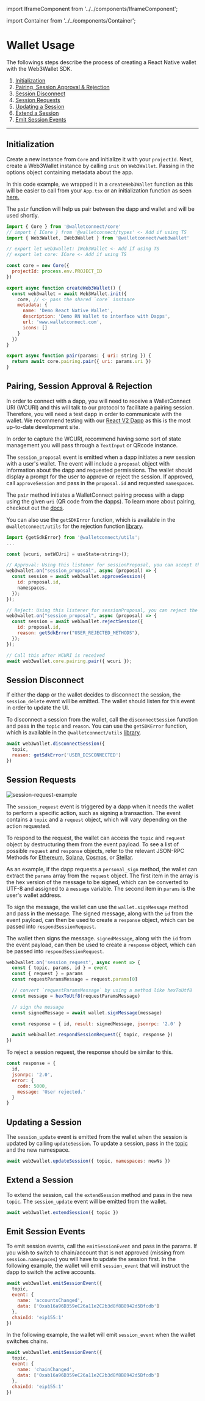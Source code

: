 import IframeComponent from '../../components/IframeComponent';

import Container from '../../components/Container';

# Wallet Usage

The followings steps describe the process of creating a React Native wallet with the Web3Wallet SDK.

1. [Initialization](#initialization)
2. [Pairing, Session Approval & Rejection](#pairing-session-approval--rejection)
3. [Session Disconnect](#session-disconnect)
4. [Session Requests](#session-requests)
5. [Updating a Session](#updating-a-session)
6. [Extend a Session](#extend-a-session)
7. [Emit Session Events](#emit-session-events)

---

## Initialization

Create a new instance from `Core` and initialize it with your `projectId`. Next, create a Web3Wallet instance by calling `init` on `Web3Wallet`. Passing in the options object containing metadata about the app.

In this code example, we wrapped it in a `createWeb3Wallet` function as this will be easier to call from your `App.tsx` or an initialization function as seen [here.](https://github.com/WalletConnect/react-native-examples/blob/main/wallets/rn_cli_wallet_068_5/src/utils/Web3WalletClient.ts)

The `pair` function will help us pair between the dapp and wallet and will be used shortly.

```javascript
import { Core } from '@walletconnect/core'
// import { ICore } from '@walletconnect/types' <- Add if using TS
import { Web3Wallet, IWeb3Wallet } from '@walletconnect/web3wallet'

// export let web3wallet: IWeb3Wallet <- Add if using TS
// export let core: ICore <- Add if using TS

const core = new Core({
  projectId: process.env.PROJECT_ID
})

export async function createWeb3Wallet() {
  const web3wallet = await Web3Wallet.init({
    core, // <- pass the shared `core` instance
    metadata: {
      name: 'Demo React Native Wallet',
      description: 'Demo RN Wallet to interface with Dapps',
      url: 'www.walletconnect.com',
      icons: []
    }
  })
}

export async function pair(params: { uri: string }) {
  return await core.pairing.pair({ uri: params.uri })
}
```

## Pairing, Session Approval & Rejection

In order to connect with a dapp, you will need to receive a WalletConnect URI (WCURI) and this will talk to our protocol to facilitate a pairing session. Therefore, you will need a test dapp in order to communicate with the wallet. We recommend testing with our [React V2 Dapp](https://react-app.walletconnect.com/) as this is the most up-to-date development site.

In order to capture the WCURI, recommend having some sort of state management you will pass through a `TextInput` or QRcode instance.

The `session_proposal` event is emitted when a dapp initiates a new session with a user's wallet. The event will include a `proposal` object with information about the dapp and requested permissions. The wallet should display a prompt for the user to approve or reject the session. If approved, call `approveSession` and pass in the `proposal.id` and requested `namespaces`.

The `pair` method initiates a WalletConnect pairing process with a dapp using the given `uri` (QR code from the dapps). To learn more about pairing, checkout out the [docs](../../web/core/pairing-api).

You can also use the `getSDKError` function, which is available in the `@walletconnect/utils` for the rejection function [library](https://github.com/WalletConnect/walletconnect-monorepo/tree/v2.0/packages/utils).

```javascript
import {getSdkError} from '@walletconnect/utils';
...

const [wcuri, setWCUri] = useState<string>();

// Approval: Using this listener for sessionProposal, you can accept the session
web3wallet.on("session_proposal", async (proposal) => {
  const session = await web3wallet.approveSession({
    id: proposal.id,
    namespaces,
  });
});

// Reject: Using this listener for sessionProposal, you can reject the session
web3wallet.on("session_proposal", async (proposal) => {
  const session = await web3wallet.rejectSession({
    id: proposal.id,
    reason: getSdkError("USER_REJECTED_METHODS"),
  });
});

// Call this after WCURI is received
await web3wallet.core.pairing.pair({ wcuri });

```

## Session Disconnect

If either the dapp or the wallet decides to disconnect the session, the `session_delete` event will be emitted. The wallet should listen for this event in order to update the UI.

To disconnect a session from the wallet, call the `disconnectSession` function and pass in the `topic` and `reason`. You can use the `getSDKError` function, which is available in the `@walletconnect/utils` [library](https://github.com/WalletConnect/walletconnect-monorepo/tree/v2.0/packages/utils).

```javascript
await web3wallet.disconnectSession({
  topic,
  reason: getSdkError('USER_DISCONNECTED')
})
```

## Session Requests

![session-request-example](/assets/SessionRequestExample.png)

The `session_request` event is triggered by a dapp when it needs the wallet to perform a specific action, such as signing a transaction. The event contains a `topic` and a `request` object, which will vary depending on the action requested.

To respond to the request, the wallet can access the `topic` and `request` object by destructuring them from the event payload. To see a list of possible `request` and `response` objects, refer to the relevant JSON-RPC Methods for [Ethereum](../../advanced/rpc-reference/ethereum-rpc.md), [Solana](../../advanced/rpc-reference/solana-rpc.md), [Cosmos](../../advanced/rpc-reference/cosmos-rpc.md), or [Stellar](../../advanced/rpc-reference/stellar-rpc.md).

As an example, if the dapp requests a `personal_sign` method, the wallet can extract the `params` array from the `request` object. The first item in the array is the hex version of the message to be signed, which can be converted to UTF-8 and assigned to a `message` variable. The second item in `params` is the user's wallet address.

To sign the message, the wallet can use the `wallet.signMessage` method and pass in the message. The signed message, along with the `id` from the event payload, can then be used to create a `response` object, which can be passed into `respondSessionRequest`.

The wallet then signs the message. `signedMessage`, along with the `id` from the event payload, can then be used to create a `response` object, which can be passed into `respondSessionRequest`.

```javascript
web3wallet.on('session_request', async event => {
  const { topic, params, id } = event
  const { request } = params
  const requestParamsMessage = request.params[0]

  // convert `requestParamsMessage` by using a method like hexToUtf8
  const message = hexToUtf8(requestParamsMessage)

  // sign the message
  const signedMessage = await wallet.signMessage(message)

  const response = { id, result: signedMessage, jsonrpc: '2.0' }

  await web3wallet.respondSessionRequest({ topic, response })
})
```

To reject a session request, the response should be similar to this.

```javascript
const response = {
  id,
  jsonrpc: '2.0',
  error: {
    code: 5000,
    message: 'User rejected.'
  }
}
```

## Updating a Session

The `session_update` event is emitted from the wallet when the session is updated by calling `updateSession`. To update a session, pass in the [topic](../../advanced/glossary#topics) and the new namespace.

```javascript
await web3wallet.updateSession({ topic, namespaces: newNs })
```

## Extend a Session

To extend the session, call the `extendSession` method and pass in the new `topic`. The `session_update` event will be emitted from the wallet.

```javascript
await web3wallet.extendSession({ topic })
```

## Emit Session Events

To emit session events, call the `emitSessionEvent` and pass in the params. If you wish to switch to chain/account that is not approved (missing from `session.namespaces`) you will have to update the session first. In the following example, the wallet will emit `session_event` that will instruct the dapp to switch the active accounts.

```javascript
await web3wallet.emitSessionEvent({
  topic,
  event: {
    name: 'accountsChanged',
    data: ['0xab16a96D359eC26a11e2C2b3d8f8B8942d5Bfcdb']
  },
  chainId: 'eip155:1'
})
```

In the following example, the wallet will emit `session_event` when the wallet switches chains.

```javascript
await web3wallet.emitSessionEvent({
  topic,
  event: {
    name: 'chainChanged',
    data: ['0xab16a96D359eC26a11e2C2b3d8f8B8942d5Bfcdb']
  },
  chainId: 'eip155:1'
})
```

<IframeComponent />

